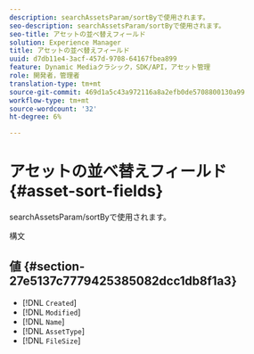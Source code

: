 ```yaml
---
description: searchAssetsParam/sortByで使用されます。
seo-description: searchAssetsParam/sortByで使用されます。
seo-title: アセットの並べ替えフィールド
solution: Experience Manager
title: アセットの並べ替えフィールド
uuid: d7db11e4-3acf-457d-9708-64167fbea899
feature: Dynamic Mediaクラシック，SDK/API，アセット管理
role: 開発者，管理者
translation-type: tm+mt
source-git-commit: 469d1a5c43a972116a8a2efb0de5708800130a99
workflow-type: tm+mt
source-wordcount: '32'
ht-degree: 6%

---
```



# アセットの並べ替えフィールド{#asset-sort-fields}

searchAssetsParam/sortByで使用されます。

構文

## 値 {#section-27e5137c7779425385082dcc1db8f1a3}

* [!DNL `Created`]
* [!DNL `Modified`]
* [!DNL `Name`]
* [!DNL `AssetType`]
* [!DNL `FileSize`]

